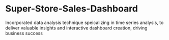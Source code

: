 # Super-Store-Sales-Dashboard
Incorporated data analysis technique speicalizing in time series analysis, to deliver valuable insights and interactive dashboard creation, driving business success
